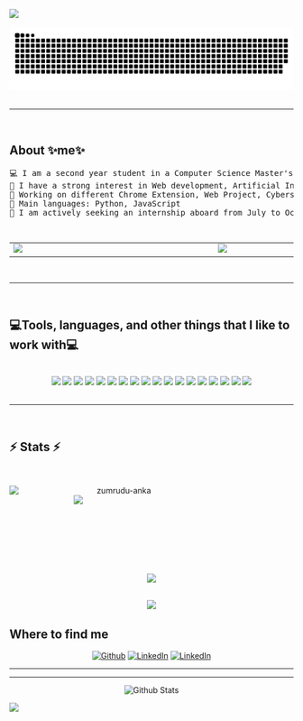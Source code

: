 <a href="https://www.youtube.com/watch?v=dQw4w9WgXcQ"><img src="https://user-images.githubusercontent.com/73097560/115834477-dbab4500-a447-11eb-908a-139a6edaec5c.gif"></a>
<div align="center">
  <img  src="https://github.com/1999AZZAR/1999AZZAR/blob/main/resources/img/grid-snake.svg"
       alt="snake" /></a>
</div>
<br>
<hr>
<br>

## About ✨me✨

<pre>
💻 I am a second year student in a Computer Science Master's degree program
📝 I have a strong interest in Web development, Artificial Intelligence or even Project Management
🔭 Working on different Chrome Extension, Web Project, Cybersecurity 
🌟 Main languages: Python, JavaScript
🤔 I am actively seeking an internship aboard from July to October 2024</b>, this is <a href="https://alexandrepereon.fr/assets/PEREON%20Alexandre%20-%20resume.pdf" target="_blank">MY RESUME.</a>
</pre>
<br>

<div align=Center>
<table>
    <td align="Left" width="600">
      <a href="https://metrics.lecoq.io/">
        <img src="https://metrics.lecoq.io/AlexandrePereon">
      </a>
      <br>
    </td>
    <td align="Center" width="600">
      <a href="https://metrics.lecoq.io/">
        <img src = "https://github.com/AlexandrePereon/AlexandrePereon/assets/146815155/d06441ad-5c78-4fa7-a8af-94224efe0933" width = 400px>
      </a>
      <br>
    </td>
</table>
</div>

<br>
<hr>
<br>

## 💻Tools, languages, and other things that I like to work with💻

<br>
<div align="center">
    <a src="https://code.visualstudio.com/"><img src="https://img.icons8.com/color/48/000000/visual-studio-code-2019.png"/></a>
    <a src="https://www.w3schools.com/html/"><img src="https://img.icons8.com/color/48/000000/html-5.png"/></a>
    <a src="https://www.w3schools.com/css/"><img src="https://img.icons8.com/color/48/000000/css3.png"/></a>
    <a src="https://www.javascript.com/"><img src="https://img.icons8.com/color/48/000000/javascript.png"/></a>
    <a src="https://www.typescriptlang.org/"><img src="https://img.icons8.com/color/48/000000/typescript.png"/></a>
    <a src="https://www.php.net/"><img src="https://img.icons8.com/color/48/000000/php.png"/></a>
    <a src="https://www.python.org/"><img src="https://img.icons8.com/color/48/000000/python.png"/></a>
    <a src="https://www.djangoproject.com/"><img src="https://img.icons8.com/color/48/000000/django.png"/></a>
    <a src="https://nodejs.org/"><img src="https://img.icons8.com/color/48/000000/nodejs.png"/></a>
    <a src="https://www.npmjs.com/"><img src="https://img.icons8.com/color/48/000000/npm.png"/></a>
    <a src="https://www.docker.com/"><img src="https://img.icons8.com/color/48/000000/docker.png"/></a>
    <a src="https://git-scm.com/"><img src="https://img.icons8.com/color/48/000000/git.png"/></a>
    <a src="https://github.com/"><img src="https://img.icons8.com/color/48/000000/github--v1.png"/></a>
    <a src="https://github.com/"><img src="https://img.icons8.com/color/48/000000/gitlab.png"/></a>
    <a src="https://www.linux.org/"><img src="https://img.icons8.com/color/48/000000/linux.png"/></a>
    <a src="https://www.mysql.com/fr/"><img src="https://img.icons8.com/color/48/000000/mysql.png"/></a>
    <a src="https://vuejs.org/"><img src="https://img.icons8.com/color/48/000000/vue-js.png"/></a>
    <a src="https://angular.io/"><img src="https://img.icons8.com/color/48/000000/angularjs.png"/></a>
    
</div>

<br>
<hr>
<br>

## ⚡ Stats ⚡

<br>
<p align=center>
  <div align=center>
    <a href="https://github.com/AlexandrePereon">
      <img align="left" width=390 src="https://github-readme-stats.vercel.app/api?username=AlexandrePereon&theme=radical" alt="zumrudu-anka" />
    </a>
    <a href="https://github.com/AlexandrePereon">
      <img align="right" width=390 src="https://github-readme-streak-stats.herokuapp.com/?user=AlexandrePereon&theme=radical" />
    </a>
  </div>
  <br><br><br><br><br><br><br><br><br>
  <div align=center>
    <a href="https://github.com/AlexandrePereon">
      <img width=325 align="center" src="https://github-readme-stats.vercel.app/api/top-langs/?username=AlexandrePereon&theme=radical" />
    </a>
  </div>
  <br>
</p>

<div align=center>
<img src="https://github-profile-trophy.vercel.app/?username=AlexandrePereon&theme=radical&no-frame=true&row=1&&margin-w=30&no-bg=true">
</div>

## Where to find me


<div align=center>
    <a href="https://github.com/AlexandrePereon" target="_blank"><img alt="Github" src="https://img.shields.io/badge/GitHub-%2312100E.svg?&style=for-the-badge&logo=Github&logoColor=white" /></a>
    <a href="https://www.linkedin.com/in/alexandre-pereon" target="_blank"><img alt="LinkedIn" src="https://img.shields.io/badge/linkedin-%230077B5.svg?&style=for-the-badge&logo=linkedin&logoColor=white" /></a>
    <a href="https://alexandrepereon.fr/" target="_blank"><img alt="LinkedIn" src="https://img.shields.io/badge/portfolio-%808080.svg?&style=for-the-badge&logo=powershell&logoColor=white" /></a>
</div>

<hr>
<hr>

<p align="center">
        <img src="https://raw.githubusercontent.com/bornmay/bornmay/Update/svg/Bottom.svg" alt="Github Stats" />
</p>
<a href="https://www.youtube.com/watch?v=dQw4w9WgXcQ"><img src="https://user-images.githubusercontent.com/73097560/115834477-dbab4500-a447-11eb-908a-139a6edaec5c.gif"></a>
